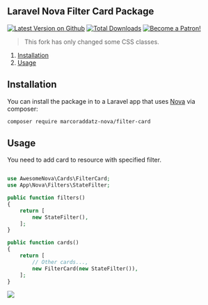 ## Laravel Nova Filter Card Package
[![Latest Version on Github](https://img.shields.io/packagist/v/awesome-nova/filter-card.svg?style=flat)](https://packagist.org/packages/awesome-nova/filter-card)
[![Total Downloads](https://img.shields.io/packagist/dt/awesome-nova/filter-card.svg?style=flat)](https://packagist.org/packages/awesome-nova/filter-card)
[![Become a Patron!](https://img.shields.io/badge/become-a_patron!-red.svg?logo=patreon&style=flat)](https://www.patreon.com/bePatron?u=16285116)

> This fork has only changed some CSS classes.


1. [Installation](#user-content-installation)
2. [Usage](#user-content-usage)

## Installation

You can install the package in to a Laravel app that uses [Nova](https://nova.laravel.com) via composer:

```bash
composer require marcoraddatz-nova/filter-card
```

## Usage

You need to add card to resource with specified filter.

```php

use AwesomeNova\Cards\FilterCard;
use App\Nova\Filters\StateFilter;

public function filters()
{
    return [
        new StateFilter(),
    ];
}

public function cards()
{
    return [
        // Other cards...,
        new FilterCard(new StateFilter()),
    ];
}
```
![](https://user-images.githubusercontent.com/370042/51752652-a8d74280-20c0-11e9-9123-090d2cd13c74.png)
